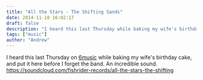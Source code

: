 ```yaml
---
title: "All the Stars - The Shifting Sands"
date: 2014-11-10 16:02:17
draft: false
description: "I heard this last Thursday while baking my wife's birthday cake, and put it here before I forget the band."
tags: ["music"]
author: "Andrew"
---
```


I heard this last Thursday on [6music](http://www.bbc.co.uk/programmes/b04ndsyz) while baking my wife's birthday cake, and put it here before I forget the band. An incredible sound. https://soundcloud.com/fishrider-records/all-the-stars-the-shifting

